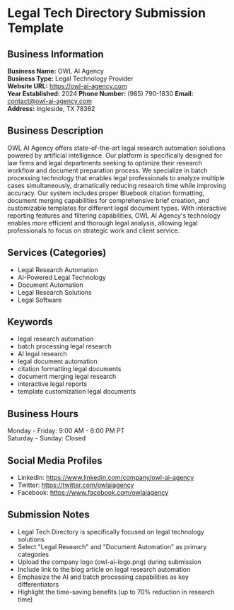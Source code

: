 # Legal Tech Directory Submission Template

## Business Information

**Business Name:** OWL AI Agency  
**Business Type:** Legal Technology Provider  
**Website URL:** https://owl-ai-agency.com  
**Year Established:** 2024 
**Phone Number:** (985) 790-1830 
**Email:** contact@owl-ai-agency.com  
**Address:** Ingleside, TX 78362  

## Business Description

OWL AI Agency offers state-of-the-art legal research automation solutions powered by artificial intelligence. Our platform is specifically designed for law firms and legal departments seeking to optimize their research workflow and document preparation process. We specialize in batch processing technology that enables legal professionals to analyze multiple cases simultaneously, dramatically reducing research time while improving accuracy. Our system includes proper Bluebook citation formatting, document merging capabilities for comprehensive brief creation, and customizable templates for different legal document types. With interactive reporting features and filtering capabilities, OWL AI Agency's technology enables more efficient and thorough legal analysis, allowing legal professionals to focus on strategic work and client service.

## Services (Categories)

- Legal Research Automation
- AI-Powered Legal Technology
- Document Automation
- Legal Research Solutions
- Legal Software

## Keywords

- legal research automation
- batch processing legal research
- AI legal research
- legal document automation
- citation formatting legal documents
- document merging legal research
- interactive legal reports
- template customization legal documents

## Business Hours

Monday - Friday: 9:00 AM - 6:00 PM PT  
Saturday - Sunday: Closed

## Social Media Profiles

- LinkedIn: https://www.linkedin.com/company/owl-ai-agency
- Twitter: https://twitter.com/owlaiagency
- Facebook: https://www.facebook.com/owlaiagency

## Submission Notes

- Legal Tech Directory is specifically focused on legal technology solutions
- Select "Legal Research" and "Document Automation" as primary categories
- Upload the company logo (owl-ai-logo.png) during submission
- Include link to the blog article on legal research automation
- Emphasize the AI and batch processing capabilities as key differentiators
- Highlight the time-saving benefits (up to 70% reduction in research time)
